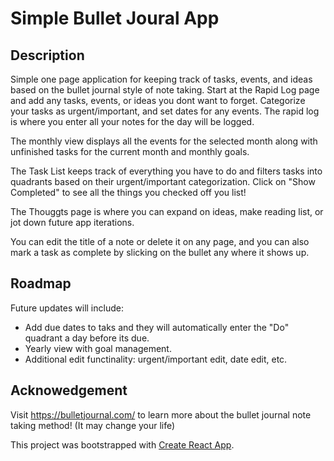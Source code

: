 # Simple Bullet Joural App

## Description

Simple one page application for keeping track of tasks, events, and ideas based on the bullet journal style of note taking. Start at the Rapid Log page and add any tasks, events, or ideas you dont want to forget. Categorize your tasks as urgent/important, and set dates for any events. The rapid log is where you enter all your notes for the day will be logged.

The monthly view displays all the events for the selected month along with unfinished tasks for the current month and monthly goals.

The Task List keeps track of everything you have to do and filters tasks into quadrants based on their urgent/important categorization. Click on "Show Completed" to see all the things you checked off you list!

The Thouggts page is where you can expand on ideas, make reading list, or jot down future app iterations.

You can edit the title of a note or delete it on any page, and you can also mark a task as complete by slicking on the bullet any where it shows up.

## Roadmap

Future updates will include:

- Add due dates to taks and they will automatically enter the "Do" quadrant a day before its due.
- Yearly view with goal management.
- Additional edit functinality: urgent/important edit, date edit, etc.

## Acknowedgement

Visit https://bulletjournal.com/ to learn more about the bullet journal note taking method! (It may change your life)

This project was bootstrapped with [Create React App](https://github.com/facebook/create-react-app).
